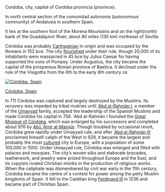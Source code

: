 Cordoba, city, capital of Cordoba provincia (province).

In north central section of the comunidad autonoma (autonomous community) of Andalusia in southern Spain.

It lies at the southern foot of the Morena Mountains and on the right(north) bank of the Guadalquivir River, about 80 miles (130 km) northeast of Sevilla

Córdoba was probably [Carthaginian](https://www.britannica.com/place/Carthage-ancient-city-Tunisia) in origin and was occupied by the Romans in 152 bce. The city [flourished](https://www.britannica.com/dictionary/flourished) under their rule, though 20,000 of its inhabitants were massacred in 45 bce by Julius Caesar for having supported the sons of Pompey. Under Augustus, the city became the capital of the prosperous Roman province of Baetica. It declined under the rule of the Visigoths from the 6th to the early 8th century ce.

[![Córdoba, Spain](https://cdn.britannica.com/39/241439-050-BB5B292D/Locator-map-Cordoba.jpg?w=300)](https://cdn.britannica.com/39/241439-050-BB5B292D/Locator-map-Cordoba.jpg)

[Córdoba, Spain](https://cdn.britannica.com/39/241439-050-BB5B292D/Locator-map-Cordoba.jpg)

In 711 Córdoba was captured and largely destroyed by the Muslims. Its recovery was impeded by tribal rivalries until [ʿAbd al-Raḥmān I](https://www.britannica.com/biography/Abd-al-Rahman-I), a member of the [Umayyad](https://www.britannica.com/topic/Umayyad-dynasty-Islamic-history) family, accepted the leadership of the Spanish Muslims and made Córdoba his capital in 756. ʿAbd al-Raḥmān I founded the [Great Mosque of Córdoba](https://www.britannica.com/topic/Mosque-Cathedral-of-Cordoba), which was enlarged by his successors and completed about 976 by [Abū ʿĀmir al-Manṣūr](https://www.britannica.com/biography/Abu-Amir-al-Mansur). Though troubled by occasional revolt, Córdoba grew rapidly under Umayyad rule; and after [ʿAbd al-Raḥmān III](https://www.britannica.com/biography/Abd-al-Rahman-III) proclaimed himself caliph of the West in 929, it became the largest and probably the most [cultured](https://www.merriam-webster.com/dictionary/cultured) city in Europe, with a population of some 100,000 in 1000. Under Umayyad rule, Córdoba was enlarged and filled with palaces and mosques. The city’s woven silks and elaborate brocades, leatherwork, and jewelry were prized throughout Europe and the East, and its copyists rivaled Christian monks in the production of religious works. When the caliphate was dismembered by civil war early in the 11th century, Córdoba became the centre of a contest for power among the petty Muslim kingdoms of Spain. It fell to the Castilian king [Ferdinand III](https://www.britannica.com/biography/Ferdinand-III-king-of-Castile-and-Leon) in 1236 and became part of Christian Spain.